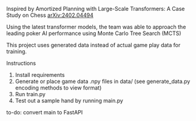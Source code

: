 Inspired by Amortized Planning with Large-Scale Transformers: A Case Study on Chess
[arXiv:2402.04494](https://arxiv.org/abs/2402.04494)

Using the latest transformer models, the team was able to approach the leading poker AI performance using Monte Carlo Tree Search (MCTS)

This project uses generated data instead of actual game play data for training. 

Instructions

1. Install requirements
2. Generate or place game data .npy files in data/ (see generate_data.py encoding methods to view format)
3. Run train.py
4. Test out a sample hand by running main.py

to-do: convert main to FastAPI
